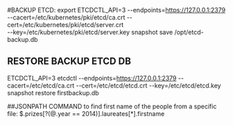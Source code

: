 #BACKUP ETCD:
export ETCDCTL_API=3  --endpoints=https://127.0.0.1:2379  --cacert=/etc/kubernetes/pki/etcd/ca.crt  --cert=/etc/kubernetes/pki/etcd/server.crt  \
--key=/etc/kubernetes/pki/etcd/server.key snapshot save /opt/etcd-backup.db


## RESTORE BACKUP ETCD DB
ETCDCTL_API=3 etcdctl --endpoints=https://127.0.0.1:2379 --cacert=/etc/etcd/ca.crt --cert=/etc/etcd/etcd.crt --key=/etc/etcd/etcd.key snapshot restore firstbackup.db


##JSONPATH COMMAND to find first name of the people from a specific file:
$.prizes[?(@.year == 2014)].laureates[*].firstname




